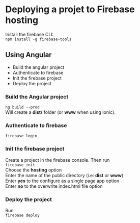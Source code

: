 # Deploying a projet to Firebase hosting

Install the firebase CLI:  
`npm install -g firebase-tools`  

## Using Angular

- Build the angular project
- Authenticate to firebase
- Init the firebase project
- Deploy the project 

### Build the Angular project

`ng build --prod`  
Will create a **dist/** folder (or **www** when using Ionic).

### Authenticate to firebase
`firebase login`

### Init the firebase project
Create a project in the firebase console.
Then run   
`firebase init`  
Choose the **hosting** option  
Enter the name of the public directory (i.e: **dist** or **www**)  
Enter **yes** to the configure as a single page app option  
Enter **no** to the overwrite index.html file option

### Deploy the project 
Run  
`firebase deploy`
